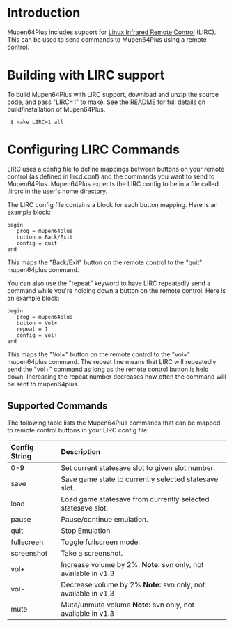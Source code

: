 # Introduction #

Mupen64Plus includes support for [Linux Infrared Remote Control](http://www.lirc.org) (LIRC). This can be used to send commands to Mupen64Plus using a remote control.


# Building with LIRC support #

To build Mupen64Plus with LIRC support, download and unzip the source code, and pass "LIRC=1" to make. See the [README](README.md) for full details on build/installation of Mupen64Plus.

```
 $ make LIRC=1 all
```

# Configuring LIRC Commands #

LIRC uses a config file to define mappings between buttons on your remote control (as defined in lircd.conf) and the commands you want to send to Mupen64Plus. Mupen64Plus expects the LIRC config to be in a file called .lircrc in the user's home directory.

The LIRC config file contains a block for each button mapping. Here is an example block:

```
begin
   prog = mupen64plus
   button = Back/Exit
   config = quit
end
```

This maps the "Back/Exit" button on the remote control to the "quit" mupen64plus command.

You can also use the "repeat" keyword to have LIRC repeatedly send a command while you're holding down a button on the remote control. Here is an example block:

```
begin
   prog = mupen64plus
   button = Vol+
   repeat = 1
   config = vol+
end
```

This maps the "Vol+" button on the remote control to the "vol+" mupen64plus command. The repeat line means that LIRC will repeatedly send the "vol+" command as long as the remote control button is held down. Increasing the repeat number decreases how often the command will be sent to mupen64plus.

## Supported Commands ##

The following table lists the Mupen64Plus commands that can be mapped to remote control buttons in your LIRC config file:

| **Config String** | **Description** |
|:------------------|:----------------|
| 0-9               | Set current statesave slot to given slot number. |
| save              | Save game state to currently selected statesave slot. |
| load              | Load game statesave from currently selected statesave slot. |
| pause             | Pause/continue emulation. |
| quit              | Stop Emulation. |
| fullscreen        | Toggle fullscreen mode. |
| screenshot        | Take a screenshot. |
| vol+              | Increase volume by 2%. **Note:** svn only, not available in v1.3 |
| vol-              | Decrease volume by 2% **Note:** svn only, not available in v1.3 |
| mute              | Mute/unmute volume **Note:** svn only, not available in v1.3 |